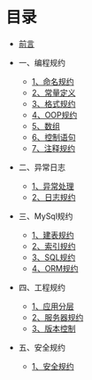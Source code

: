 # 目录

* [前言](前言.md)
* 一、编程规约
  *  [1、命名规约](一、编程规约/1、命名规约.md)  
  *  [2、常量定义](一、编程规约/2、常量定义.md)  
  *  [3、格式规约](一、编程规约/3、格式规约.md)  
  *  [4、OOP规约](一、编程规约/4、OOP规约.md)  
  *  [5、数组](一、编程规约/5、数组.md)  
  *  [6、控制语句](一、编程规约/6、控制语句.md)  
  *  [7、注释规约](一、编程规约/7、注释规约.md) 

* 二、异常日志
  *  [1、异常处理](二、异常日志/1、异常处理.md)
  *  [2、日志规约](二、异常日志/2、日志规约.md)

* 三、MySql规约
  *  [1、建表规约](三、MySql规约/1、建表规约.md)
  *  [2、索引规约](三、MySql规约/2、索引规约.md)
  *  [3、SQL规约](三、MySql规约/3、SQL规约.md)
  *  [4、ORM规约](三、MySql规约/4、ORM规约.md)

* 四、工程规约
  *  [1、应用分层](四、工程规约/1、应用分层.md)
  *  [2、服务器规约](四、工程规约/2、服务器规约.md)
  *  [3、版本控制](四、工程规约/3、版本控制.md)

* 五、安全规约
  *  [1、安全规约](五、安全规约/1、安全规约.md)
